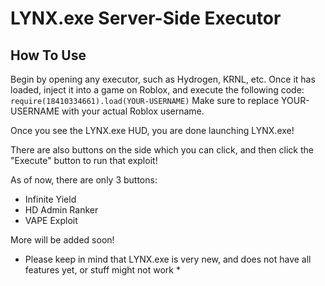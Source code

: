 # LYNX.exe Server-Side Executor

## How To Use
Begin by opening any executor, such as Hydrogen, KRNL, etc. Once it has loaded, inject it into a game on Roblox, and execute the following code:
```require(18410334661).load(YOUR-USERNAME)```
Make sure to replace YOUR-USERNAME with your actual Roblox username.

Once you see the LYNX.exe HUD, you are done launching LYNX.exe!

There are also buttons on the side which you can click, and then click the "Execute" button to run that exploit!

As of now, there are only 3 buttons:
* Infinite Yield
* HD Admin Ranker
* VAPE Exploit

More will be added soon!

* Please keep in mind that LYNX.exe is very new, and does not have all features yet, or stuff might not work *
